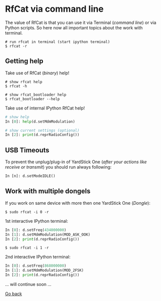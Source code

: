 # RfCat via command line

The value of RfCat is that you can use it via Terminal (_command line_) or via Python scripts. So here now all important topics about the work with terminal.

```shell
# run rfcat in terminal (start ipython terminal)
$ rfcat -r
```

## Getting help

Take use of RfCat (_binary_) help!

```shell
# show rfcat help
$ rfcat -h

# show rfcat_bootloader help
$ rfcat_bootloader --help
```

Take use of internal IPython RfCat help!

```python
# show help
In [0]: help(d.setMdmModulation)

# show current settings (optional)
In [2]: print(d.reprRadioConfig())
```

## USB Timeouts

To prevent the unplug/plug-in of YardStick One (_after your actions like receive or transmit_) you should run always following:

```python
In [n]: d.setModeIDLE()
```

## Work with multiple dongels

If you work on same device with more then one YardStick One (_Dongle_):

```shell
$ sudo rfcat -i 0 -r
```

1st interactive IPython terminal:

```python
In [0]: d.setFreq(434000000)
In [1]: d.setMdmModulation(MOD_ASK_OOK)
In [2]: print(d.reprRadioConfig())
```

```shell
$ sudo rfcat -i 1 -r
```

2nd interactive IPython terminal:

```python
In [0]: d.setFreq(868000000)
In [1]: d.setMdmModulation(MOD_2FSK)
In [2]: print(d.reprRadioConfig())
```

... will continue soon ...

[Go back](./readme.md)
